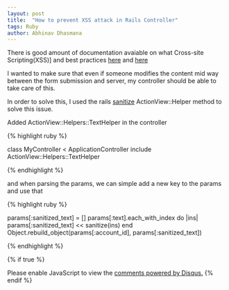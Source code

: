 ```yaml
---
layout: post
title:  "How to prevent XSS attack in Rails Controller"
tags: Ruby
author: Abhinav Dhasmana
---
```


There is good amount of documentation avaiable on what Cross-site Scripting(XSS)] and best practices [here][ror-security] and [here][owsap]

I wanted to make sure that even if someone modifies the content mid way between the form submission and server, my controller should be able to take care of this.

In order to solve this, I used the rails [sanitize][sanitize] ActionView::Helper method to solve this issue.

Added ActionView::Helpers::TextHelper in the controller

{% highlight ruby %}

class MyController < ApplicationController
  include ActionView::Helpers::TextHelper

{% endhighlight %}

and when parsing the params, we can simple add a new key to the params and use that

{% highlight ruby %}

params[:sanitized_text] = []
params[:text].each_with_index do |ins|
  params[:sanitized_text] << sanitize(ins)
end
Object.rebuild_object(params[:account_id], params[:sanitized_text])

{% endhighlight %}

{% if true %}
  <div id="disqus_thread"></div>
  <script>
    var disqus_config = function () {
    this.page.url = "http://www.abhinavdhasmana.in/ruby/2014/12/24/ruby-prevent-xss.html"; // Replace PAGE_URL with your page's canonical URL variable
    this.page.identifier = "/ruby/2014/12/24/ruby-prevent-xss.html";
    };

    (function() { // DON'T EDIT BELOW THIS LINE
      var d = document, s = d.createElement('script');
      s.src = '//abhinavdhasmana.disqus.com/embed.js';
      s.setAttribute('data-timestamp', +new Date());
      (d.head || d.body).appendChild(s);
      })();
  </script>
  <noscript>Please enable JavaScript to view the <a href="https://disqus.com/?ref_noscript" rel="nofollow">comments powered by Disqus.</a></noscript>
{% endif %}

[ror-security]:      http://guides.rubyonrails.org/security.html#cross-site-scripting-xss
[owsap]:             https://www.owasp.org/index.php/Ruby_on_Rails_Cheatsheet#Cross-site_Scripting_.28XSS.29
[sanitize]: http://api.rubyonrails.org/classes/ActionView/Helpers/SanitizeHelper.html
